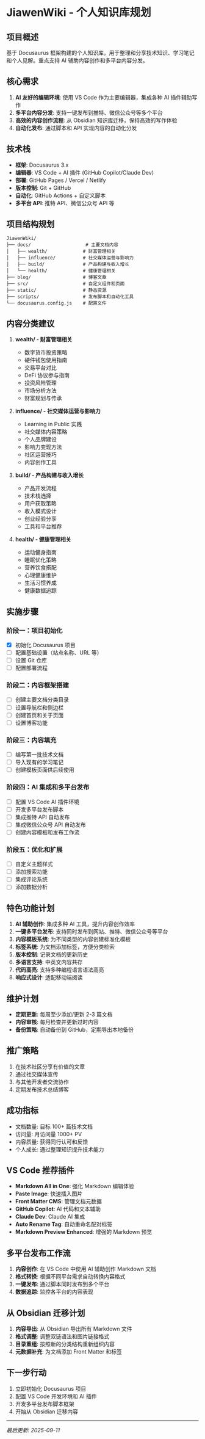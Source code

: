 # JiawenWiki - 个人知识库规划

## 项目概述
基于 Docusaurus 框架构建的个人知识库，用于整理和分享技术知识、学习笔记和个人见解。重点支持 AI 辅助内容创作和多平台内容分发。

## 核心需求
1. **AI 友好的编辑环境**: 使用 VS Code 作为主要编辑器，集成各种 AI 插件辅助写作
2. **多平台内容分发**: 支持一键发布到推特、微信公众号等多个平台
3. **高效的内容创作流程**: 从 Obsidian 知识库迁移，保持高效的写作体验
4. **自动化发布**: 通过脚本和 API 实现内容的自动化分发

## 技术栈
- **框架**: Docusaurus 3.x
- **编辑器**: VS Code + AI 插件 (GitHub Copilot/Claude Dev)
- **部署**: GitHub Pages / Vercel / Netlify
- **版本控制**: Git + GitHub
- **自动化**: GitHub Actions + 自定义脚本
- **多平台 API**: 推特 API、微信公众号 API 等

## 项目结构规划
```
JiawenWiki/
├── docs/                    # 主要文档内容
│   ├── wealth/             # 财富管理相关
│   ├── influence/          # 社交媒体运营与影响力
│   ├── build/              # 产品构建与收入增长
│   └── health/             # 健康管理相关
├── blog/                   # 博客文章
├── src/                    # 自定义组件和页面
├── static/                 # 静态资源
├── scripts/                # 发布脚本和自动化工具
└── docusaurus.config.js    # 配置文件
```

## 内容分类建议
1. **wealth/ - 财富管理相关**
   - 数字货币投资策略
   - 硬件钱包使用指南
   - 交易平台对比
   - DeFi 协议参与指南
   - 投资风险管理
   - 市场分析方法
   - 财富规划与传承

2. **influence/ - 社交媒体运营与影响力**
   - Learning in Public 实践
   - 社交媒体内容策略
   - 个人品牌建设
   - 影响力变现方法
   - 社区运营技巧
   - 内容创作工具

3. **build/ - 产品构建与收入增长**
   - 产品开发流程
   - 技术栈选择
   - 用户获取策略
   - 收入模式设计
   - 创业经验分享
   - 工具和平台推荐

4. **health/ - 健康管理相关**
   - 运动健身指南
   - 睡眠优化策略
   - 营养饮食搭配
   - 心理健康维护
   - 生活习惯养成
   - 健康数据追踪

## 实施步骤

### 阶段一：项目初始化
- [x] 初始化 Docusaurus 项目
- [ ] 配置基础设置（站点名称、URL 等）
- [ ] 设置 Git 仓库
- [ ] 配置部署流程

### 阶段二：内容框架搭建
- [ ] 创建主要文档分类目录
- [ ] 设置导航栏和侧边栏
- [ ] 创建首页和关于页面
- [ ] 设置博客功能

### 阶段三：内容填充
- [ ] 编写第一批技术文档
- [ ] 导入现有的学习笔记
- [ ] 创建模板页面供后续使用

### 阶段四：AI 集成和多平台发布
- [ ] 配置 VS Code AI 插件环境
- [ ] 开发多平台发布脚本
- [ ] 集成推特 API 自动发布
- [ ] 集成微信公众号 API 自动发布
- [ ] 创建内容模板和发布工作流

### 阶段五：优化和扩展
- [ ] 自定义主题样式
- [ ] 添加搜索功能
- [ ] 集成评论系统
- [ ] 添加数据分析

## 特色功能计划
1. **AI 辅助创作**: 集成多种 AI 工具，提升内容创作效率
2. **一键多平台发布**: 支持同时发布到网站、推特、微信公众号等平台
3. **内容模板系统**: 为不同类型的内容创建标准化模板
4. **标签系统**: 为文档添加标签，方便分类检索
5. **版本控制**: 记录文档的更新历史
6. **多语言支持**: 中英文内容共存
7. **代码高亮**: 支持多种编程语言语法高亮
8. **响应式设计**: 适配移动端阅读

## 维护计划
- **定期更新**: 每周至少添加/更新 2-3 篇文档
- **内容审核**: 每月检查并更新过时内容
- **备份策略**: 自动备份到 GitHub，定期导出本地备份

## 推广策略
1. 在技术社区分享有价值的文章
2. 通过社交媒体宣传
3. 与其他开发者交流协作
4. 定期发布技术总结博客

## 成功指标
- 文档数量: 目标 100+ 篇技术文档
- 访问量: 月访问量 1000+ PV
- 内容质量: 获得同行认可和反馈
- 个人成长: 通过整理知识提升技术能力

## VS Code 推荐插件
- **Markdown All in One**: 强化 Markdown 编辑体验
- **Paste Image**: 快速插入图片
- **Front Matter CMS**: 管理文档元数据
- **GitHub Copilot**: AI 代码和文本辅助
- **Claude Dev**: Claude AI 集成
- **Auto Rename Tag**: 自动重命名配对标签
- **Markdown Preview Enhanced**: 增强的 Markdown 预览

## 多平台发布工作流
1. **内容创作**: 在 VS Code 中使用 AI 辅助创作 Markdown 文档
2. **格式转换**: 根据不同平台需求自动转换内容格式
3. **一键发布**: 通过脚本同时发布到多个平台
4. **数据追踪**: 监控各平台的内容表现

## 从 Obsidian 迁移计划
1. **内容导出**: 从 Obsidian 导出所有 Markdown 文件
2. **格式调整**: 调整双链语法和图片链接格式
3. **目录重组**: 按照新的分类结构重新组织内容
4. **元数据补充**: 为文档添加 Front Matter 和标签

## 下一步行动
1. 立即初始化 Docusaurus 项目
2. 配置 VS Code 开发环境和 AI 插件
3. 开发多平台发布脚本框架
4. 开始从 Obsidian 迁移内容

---
*最后更新: 2025-09-11*